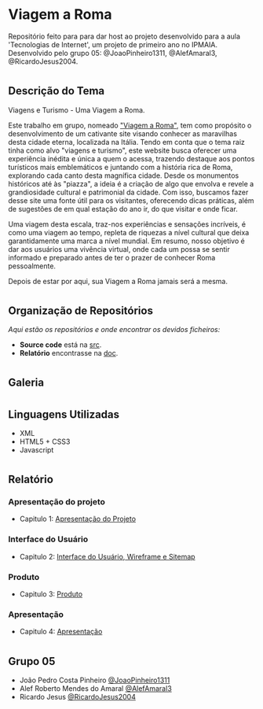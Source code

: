 # Viagem a Roma

Repositório feito para para dar host ao projeto desenvolvido para a aula 'Tecnologias de Internet', um projeto de primeiro ano no IPMAIA. Desenvolvido pelo grupo 05: @JoaoPinheiro1311, @AlefAmaral3, @RicardoJesus2004.

#

## Descrição do Tema

Viagens e Turismo - Uma Viagem a Roma.

Este trabalho em grupo, nomeado <a href="https://tiwm23tig05.netlify.app">"Viagem a Roma"</a>, tem como propósito o desenvolvimento de um cativante site visando conhecer as maravilhas desta cidade eterna, localizada na Itália. Tendo em conta que o tema raiz tinha como alvo "viagens e turismo", este website busca oferecer uma experiência inédita e única a quem o acessa, trazendo destaque aos pontos turísticos mais emblemáticos e juntando com a história rica de Roma, explorando cada canto desta magnífica cidade. Desde os monumentos históricos até às "piazza", a ideia é a criação de algo que envolva e revele a grandiosidade cultural e patrimonial da cidade. Com isso, buscamos fazer desse site uma fonte útil para os visitantes, oferecendo dicas práticas, além de sugestões de em qual estação do ano ir, do que visitar e onde ficar.

Uma viagem desta escala, traz-nos experiências e sensações incríveis, é como uma viagem ao tempo, repleta de riquezas a nível cultural que deixa garantidamente uma marca a nível mundial. Em resumo, nosso objetivo é dar aos usuários uma vivência virtual, onde cada um possa se sentir informado e preparado antes de ter o prazer de conhecer Roma pessoalmente.

Depois de estar por aqui, sua Viagem a Roma jamais será a mesma.

#

## Organização de Repositórios

_Aqui estão os repositórios e onde encontrar os devidos ficheiros:_
* **Source code** está na [src](https://github.com/tiwm23tig05/tiwm23tig05/tree/main/src).
* **Relatório** encontrasse na [doc](https://github.com/tiwm23tig05/tiwm23tig05/tree/main/doc).

#

## Galeria

#


## Linguagens Utilizadas

* XML
* HTML5 + CSS3
* Javascript

#


## Relatório

### Apresentação do projeto
* Capitulo 1: [Apresentação do Projeto](doc/c1.md)
### Interface do Usuário 
* Capitulo 2: [Interface do Usuário, Wireframe e Sitemap](doc/c2.md)
### Produto
* Capitulo 3: [Produto](doc/c3.md)
### Apresentação
* Capitulo 4: [Apresentação](doc/c4.md)

#

## Grupo 05
* João Pedro Costa Pinheiro [@JoaoPinheiro1311](https://github.com/JoaoPinheiro1311)
* Alef Roberto Mendes do Amaral [@AlefAmaral3](https://github.com/AlefAmaral3)
* Ricardo Jesus [@RicardoJesus2004](https://github.com/RicardoJesus2004)